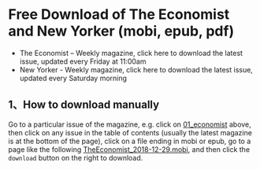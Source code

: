 # Free Download of The Economist and New Yorker (mobi, epub, pdf)

* The Economist – Weekly magazine, click here to download the latest issue, updated every Friday at 11:00am
* New Yorker - Weekly magazine, click here to download the latest issue, updated every Saturday morning


## 1、How to download manually
Go to a particular issue of the magazine, e.g. click on [01_economist](01_economist/) above, then click on any issue in the table of contents (usually the latest magazine is at the bottom of the page), click on a file ending in mobi or epub, go to a page like the following [TheEconomist_2018-12-29.mobi](https://github.com/hehonghui/the-economist-ebooks/blob/master/01_economist/2018/te_2018-12-29/TheEconomist_2018-12-29.mobi), and then click the `download` button on the right to download.


